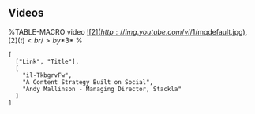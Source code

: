 
## Videos

<!-- <a href="https://www.youtube.com/watch?v=il-TkbgrvFw"></a> -->

%TABLE-MACRO video
<a href="https://www.youtube.com/watch?v=$1">![$2](http://img.youtube.com/vi/$1/mqdefault.jpg)</a>, [$2](t) <br/> by *$3*
%

```table pdf
[
  ["Link", "Title"],
  [
    "il-TkbgrvFw",
    "A Content Strategy Built on Social",
    "Andy Mallinson - Managing Director, Stackla"
  ]
]
```
